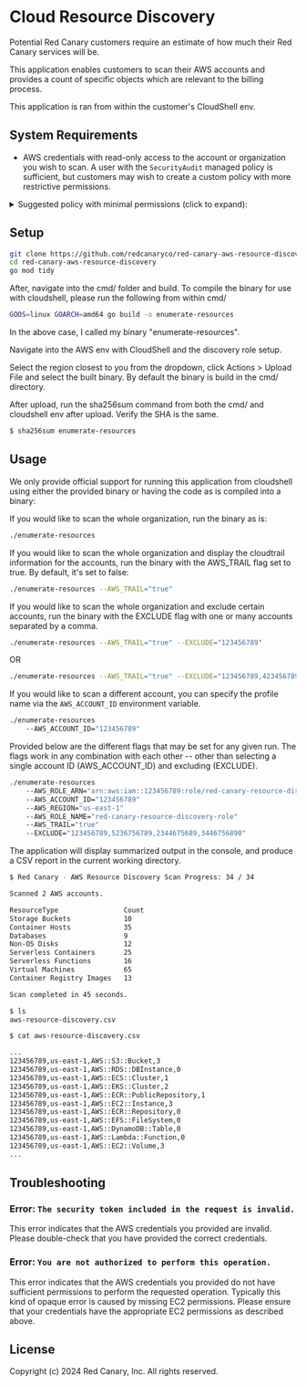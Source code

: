 # Cloud Resource Discovery

Potential Red Canary customers require an estimate of how much their Red Canary services will be.

This application enables customers to scan their AWS accounts and provides a count of specific objects which are relevant to the billing process.

This application is ran from within the customer's CloudShell env. 

## System Requirements

 - AWS credentials with read-only access to the account or organization you wish to scan. A user with the `SecurityAudit` managed policy is sufficient, but customers may wish to create a custom policy with more restrictive permissions.

<details><summary>Suggested policy with minimal permissions (click to expand):</summary>

```json
{
    "Version": "2012-10-17",
    "Statement": [
        {
            "Effect": "Allow",
            "Resource": "*",
            "Action": [
                "organizations:ListAccounts",
                "ec2:DescribeRegions",
                "s3:ListBucket",
                "s3:GetBucketLocation",
                "s3:GetBucketNotification",
                "s3:ListAllMyBuckets",
                "dynamodb:ListTables",
                "dynamodb:ListGlobalTables",
                "ec2:DescribeVolumes",
                "ec2:DescribeInstances",
                "ecr:DescribeRepositories",
                "ecr:ListImages",
                "ecr-public:DescribeRepositories",
                "ecr-public:DescribeImages",
                "ecs:ListClusters",
                "ecs:ListServices",
                "ecs:DescribeServices",
                "ecs:DescribeTaskDefinition",
                "ecs:DescribeClusters",
                "elasticfilesystem:DescribeFileSystems",
                "eks:ListClusters",
                "lambda:ListFunctions",
                "rds:DescribeDBInstances",
                "cloudformation:ListResources",
                "cloudformation:DescribeStacks",
                "cloudtrail:DescribeTrails",
            ]
        }
    ]
}
```

</details>

## Setup

```bash
git clone https://github.com/redcanaryco/red-canary-aws-resource-discovery.git
cd red-canary-aws-resource-discovery
go mod tidy
```

After, navigate into the cmd/ folder and build. To compile the binary for use with cloudshell, please run the following from within cmd/
```bash
GOOS=linux GOARCH=amd64 go build -o enumerate-resources
```
In the above case, I called my binary "enumerate-resources".

Navigate into the AWS env with CloudShell and the discovery role setup. 

Select the region closest to you from the dropdown, click Actions > Upload File and select the built binary. By default the binary is build in the cmd/ directory. 

After upload, run the sha256sum command from both the cmd/ and cloudshell env after upload. Verify the SHA is the same.
```bash 
$ sha256sum enumerate-resources
```

## Usage

We only provide official support for running this application from cloudshell using either the provided binary or having the code as is compiled into a binary:


If you would like to scan the whole organization, run the binary as is:

```bash
./enumerate-resources
```

If you would like to scan the whole organization and display the cloudtrail information for the accounts, run the binary with the AWS_TRAIL flag set to true. By default, it's set to false:

```bash
./enumerate-resources --AWS_TRAIL="true"
```

If you would like to scan the whole organization and exclude certain accounts, run the binary with the EXCLUDE flag with one or many accounts separated by a comma.

```bash
./enumerate-resources --AWS_TRAIL="true" --EXCLUDE="123456789"
```

OR

```bash
./enumerate-resources --AWS_TRAIL="true" --EXCLUDE="123456789,423456789,523456789"
```


If you would like to scan a different account, you can specify the profile name via the `AWS_ACCOUNT_ID` environment variable.

```bash
./enumerate-resources 
    --AWS_ACCOUNT_ID="123456789" 
```

Provided below are the different flags that may be set for any given run. The flags work in any combination with each other -- other than selecting a single account ID (AWS_ACCOUNT_ID) and excluding (EXCLUDE). 

```bash
./enumerate-resources 
    --AWS_ROLE_ARN="arn:aws:iam::123456789:role/red-canary-resource-discovery-role" 
    --AWS_ACCOUNT_ID="123456789" 
    --AWS_REGION="us-east-1" 
    --AWS_ROLE_NAME="red-canary-resource-discovery-role"
    --AWS_TRAIL="true"
    --EXCLUDE="123456789,5236756789,2344675689,3446756890"
```

The application will display summarized output in the console, and produce a CSV report in the current working directory.

```bash
$ Red Canary - AWS Resource Discovery Scan Progress: 34 / 34

Scanned 2 AWS accounts.

ResourceType                Count   
Storage Buckets             10      
Container Hosts             35       
Databases                   9       
Non-OS Disks                12      
Serverless Containers       25       
Serverless Functions        16       
Virtual Machines            65      
Container Registry Images   13      

Scan completed in 45 seconds.

$ ls
aws-resource-discovery.csv

$ cat aws-resource-discovery.csv

...
123456789,us-east-1,AWS::S3::Bucket,3
123456789,us-east-1,AWS::RDS::DBInstance,0
123456789,us-east-1,AWS::ECS::Cluster,1
123456789,us-east-1,AWS::EKS::Cluster,2
123456789,us-east-1,AWS::ECR::PublicRepository,1
123456789,us-east-1,AWS::EC2::Instance,3
123456789,us-east-1,AWS::ECR::Repository,0
123456789,us-east-1,AWS::EFS::FileSystem,0
123456789,us-east-1,AWS::DynamoDB::Table,0
123456789,us-east-1,AWS::Lambda::Function,0
123456789,us-east-1,AWS::EC2::Volume,3
...
```

## Troubleshooting

### Error: `The security token included in the request is invalid.`

This error indicates that the AWS credentials you provided are invalid. Please double-check that you have provided the correct credentials.

### Error: `You are not authorized to perform this operation.`

This error indicates that the AWS credentials you provided do not have sufficient permissions to perform the requested operation. Typically this kind of opaque error is caused by missing EC2 permissions. Please ensure that your credentials have the appropriate EC2 permissions as described above.


## License

Copyright (c) 2024 Red Canary, Inc. All rights reserved.
